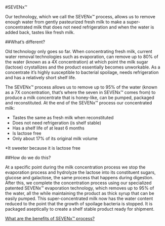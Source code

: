 #SEVENx™


Our technology, which we call the SEVENx™ process, allows us to remove enough water from gently pasteurized fresh milk to make a super-concentrated milk that does not need refrigeration and when the water is added back, tastes like fresh milk.

##What’s different?

Old technology only goes so far. When concentrating fresh milk, current water removal technologies such as evaporation, can remove up to 80% of the water (known as a 4X concentration) at which point the milk sugar (lactose) crystallizes and the product essentially becomes unworkable. As a concentrate it’s highly susceptible to bacterial spoilage, needs refrigeration and has a relatively short shelf life. 

The SEVENx™ process allows us to remove up to 95% of the water (known as a 7X concentration, that’s where the seven in SEVENx™ comes from) to produce a milk concentrate that is honey-like, can be pumped, packaged and reconstituted.  At the end of the SEVENx™ process our concentrated milk:

* Tastes the same as fresh milk when reconstituted
* Does not need refrigeration (is shelf stable)
* Has a shelf life of at least 6 months
* Is lactose free
* Only about 17% of its original milk volume

*It sweeter because it is lactose free

##How do we do this?

At a specific point during the milk concentration process we stop the evaporation process and hydrolyze the lactose into its constituent sugars, glucose and galactose, the same process that happens during digestion.  After this, we complete the concentration process using our specialized patented SEVENx™ evaporation technology, which removes up to 95% of the water, all the while maintaining the product as thick syrup that can be easily pumped.  This super-concentrated milk now has the water content reduced to the point that the growth of spoilage bacteria is stopped. It is packaged aseptically to create a shelf stable product ready for shipment.


<Graphic of Process>


[What are the benefits of SEVENx™ process?](/benefits.html)